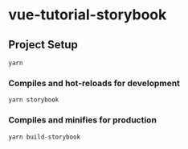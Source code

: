 # vue-tutorial-storybook

## Project Setup
```
yarn
```

### Compiles and hot-reloads for development
```
yarn storybook
```

### Compiles and minifies for production
```
yarn build-storybook
```
